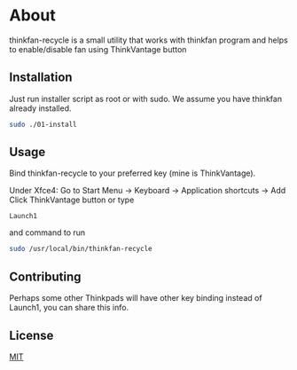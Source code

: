 # About

thinkfan-recycle is a small utility that works with thinkfan program and helps to enable/disable fan using ThinkVantage button

## Installation

Just run installer script as root or with sudo. We assume you have thinkfan already installed.

```bash
sudo ./01-install
```

## Usage
Bind thinkfan-recycle to your preferred key (mine is ThinkVantage).

Under Xfce4:
Go to Start Menu -> Keyboard -> Application shortcuts -> Add
Click ThinkVantage button or type

```
Launch1
```
and command to run

```bash
sudo /usr/local/bin/thinkfan-recycle
```

## Contributing
Perhaps some other Thinkpads will have other key binding instead of Launch1, you can share this info. 

## License
[MIT](https://choosealicense.com/licenses/mit/)

